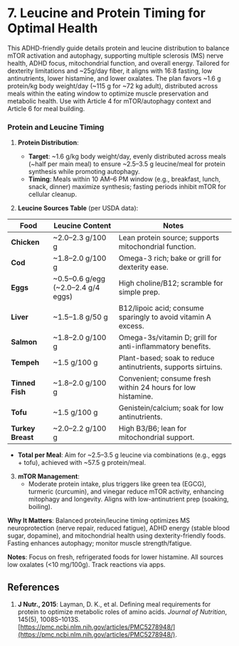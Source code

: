 # 7. Leucine and Protein Timing for Optimal Health

This ADHD-friendly guide details protein and leucine distribution to balance mTOR activation and autophagy, supporting multiple sclerosis (MS) nerve health, ADHD focus, mitochondrial function, and overall energy. Tailored for dexterity limitations and ~25g/day fiber, it aligns with 16:8 fasting, low antinutrients, lower histamine, and lower oxalates. The plan favors ~1.6 g protein/kg body weight/day (~115 g for ~72 kg adult), distributed across meals within the eating window to optimize muscle preservation and metabolic health. Use with Article 4 for mTOR/autophagy context and Article 6 for meal building.

### Protein and Leucine Timing

1. **Protein Distribution**:
   
   - **Target**: ~1.6 g/kg body weight/day, evenly distributed across meals (~half per main meal) to ensure ~2.5–3.5 g leucine/meal for protein synthesis while promoting autophagy.
   - **Timing**: Meals within 10 AM–6 PM window (e.g., breakfast, lunch, snack, dinner) maximize synthesis; fasting periods inhibit mTOR for cellular cleanup.

2. **Leucine Sources Table** (per USDA data):

| **Food**          | **Leucine Content**                | **Notes**                                                     |
| ----------------- | ---------------------------------- | ------------------------------------------------------------- |
| **Chicken**       | ~2.0–2.3 g/100 g                   | Lean protein source; supports mitochondrial function.         |
| **Cod**           | ~1.8–2.0 g/100 g                   | Omega-3 rich; bake or grill for dexterity ease.               |
| **Eggs**          | ~0.5–0.6 g/egg (~2.0–2.4 g/4 eggs) | High choline/B12; scramble for simple prep.                   |
| **Liver**         | ~1.5–1.8 g/50 g                    | B12/lipoic acid; consume sparingly to avoid vitamin A excess. |
| **Salmon**        | ~1.8–2.0 g/100 g                   | Omega-3s/vitamin D; grill for anti-inflammatory benefits.     |
| **Tempeh**        | ~1.5 g/100 g                       | Plant-based; soak to reduce antinutrients, supports sirtuins. |
| **Tinned Fish**   | ~1.8–2.0 g/100 g                   | Convenient; consume fresh within 24 hours for low histamine.  |
| **Tofu**          | ~1.5 g/100 g                       | Genistein/calcium; soak for low antinutrients.                |
| **Turkey Breast** | ~2.0–2.2 g/100 g                   | High B3/B6; lean for mitochondrial support.                   |

- **Total per Meal**: Aim for ~2.5–3.5 g leucine via combinations (e.g., eggs + tofu), achieved with ~57.5 g protein/meal.
3. **mTOR Management**:
   - Moderate protein intake, plus triggers like green tea (EGCG), turmeric (curcumin), and vinegar reduce mTOR activity, enhancing mitophagy and longevity. Aligns with low-antinutrient prep (soaking, boiling).

**Why It Matters**: Balanced protein/leucine timing optimizes MS neuroprotection (nerve repair, reduced fatigue), ADHD energy (stable blood sugar, dopamine), and mitochondrial health using dexterity-friendly foods. Fasting enhances autophagy; monitor muscle strength/fatigue.

**Notes**: Focus on fresh, refrigerated foods for lower histamine. All sources low oxalates (<10 mg/100g). Track reactions via apps.

## References

1. **J Nutr., 2015**: Layman, D. K., et al. Defining meal requirements for protein to optimize metabolic roles of amino acids. *Journal of Nutrition*, 145(5), 1008S–1013S. [https://pmc.ncbi.nlm.nih.gov/articles/PMC5278948/](https://pmc.ncbi.nlm.nih.gov/articles/PMC5278948/).


